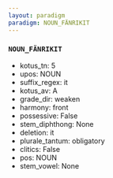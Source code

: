 ```yaml
---
layout: paradigm
paradigm: NOUN_FÄNRIKIT
---
```

### ` NOUN_FÄNRIKIT `


* kotus_tn: 5
* upos: NOUN
* suffix_regex: it
* kotus_av: A
* grade_dir: weaken
* harmony: front
* possessive: False
* stem_diphthong: None
* deletion: it
* plurale_tantum: obligatory
* clitics: False
* pos: NOUN
* stem_vowel: None
